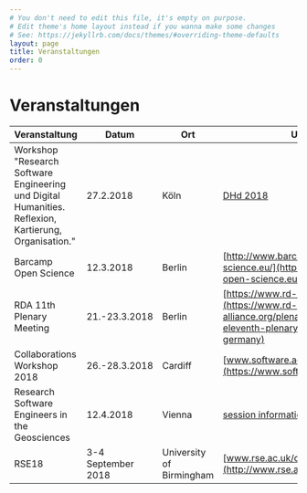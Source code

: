 ```yaml
---
# You don't need to edit this file, it's empty on purpose.
# Edit theme's home layout instead if you wanna make some changes
# See: https://jekyllrb.com/docs/themes/#overriding-theme-defaults
layout: page
title: Veranstaltungen
order: 0
---
```


# Veranstaltungen

  | Veranstaltung | Datum | Ort | URL | Bemerkung |
  |---|---|---|---|---|
  | Workshop "Research Software Engineering und Digital Humanities. Reflexion, Kartierung, Organisation." | 27.2.2018 | Köln | [DHd 2018](https://dh-rse.github.io/dhd-workshop-2018/) |
  | Barcamp Open Science | 12.3.2018 | Berlin | [http://www.barcamp-open-science.eu/](http://www.barcamp-open-science.eu/) | kostenlos! |
  | RDA 11th Plenary Meeting | 21.-23.3.2018 | Berlin | [https://www.rd-alliance.org/](https://www.rd-alliance.org/plenaries/rda-eleventh-plenary-meeting-berlin-germany) | 
  | Collaborations Workshop 2018 | 26.-28.3.2018 | Cardiff | [www.software.ac.uk/cw18](https://www.software.ac.uk/cw18) | |
  | Research Software Engineers in the Geosciences | 12.4.2018 | Vienna | [session information](http://meetingorganizer.copernicus.org/EGU2018/session/29539) + [registration](https://docs.google.com/forms/d/e/1FAIpQLSeolsrBOqBuUIn7_mM7rhKU_iKSl1ezl2s8bAgTy8hrkJxRpg/viewform) | part of [EGU General Assembly](https://egu2018.eu/) |
  | RSE18 | 3-4 September 2018 | University of Birmingham | [www.rse.ac.uk/conf2018](http://www.rse.ac.uk/conf2018/) |
  
